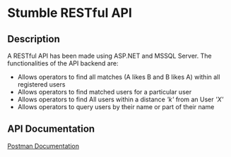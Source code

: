 # Stumble RESTful API

## Description

A RESTful API has been made using ASP.NET and MSSQL Server.
The functionalities of the API backend are:

- Allows operators to find all matches (A likes B and B likes A) within all registered users
- Allows operators to find matched users for a particular user
- Allows operators to find All users within a distance _'k'_ from an User _'X'_
- Allows operators to query users by their name or part of their name

## API Documentation

[Postman Documentation](https://documenter.getpostman.com/view/11790517/Uyxoh3kt)
